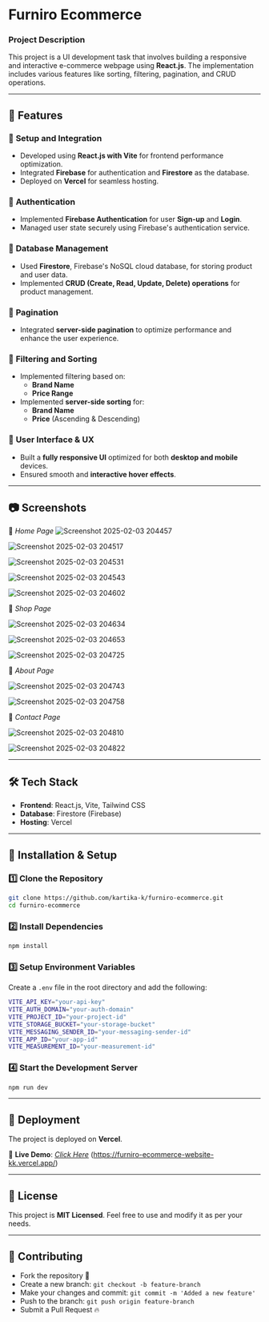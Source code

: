 # Furniro Ecommerce

### **Project Description**
This project is a UI development task that involves building a responsive and interactive e-commerce webpage using **React.js**. The implementation includes various features like sorting, filtering, pagination, and CRUD operations.

---

## 🚀 **Features**

### 🔹 **Setup and Integration**
- Developed using **React.js with Vite** for frontend performance optimization.
- Integrated **Firebase** for authentication and **Firestore** as the database.
- Deployed on **Vercel** for seamless hosting.

### 🔹 **Authentication**
- Implemented **Firebase Authentication** for user **Sign-up** and **Login**.
- Managed user state securely using Firebase's authentication service.

### 🔹 **Database Management**
- Used **Firestore**, Firebase's NoSQL cloud database, for storing product and user data.
- Implemented **CRUD (Create, Read, Update, Delete) operations** for product management.

### 🔹 **Pagination**
- Integrated **server-side pagination** to optimize performance and enhance the user experience.

### 🔹 **Filtering and Sorting**
- Implemented filtering based on:
  - **Brand Name**
  - **Price Range**
- Implemented **server-side sorting** for:
  - **Brand Name** 
  - **Price** (Ascending & Descending)

### 🔹 **User Interface & UX**
- Built a **fully responsive UI** optimized for both **desktop and mobile** devices.
- Ensured smooth and **interactive hover effects**.
  
---

## 📷 **Screenshots**
📌 *Home Page*
![Screenshot 2025-02-03 204457](https://github.com/user-attachments/assets/16748ef9-3551-440c-ab88-01aa6c3fb51f)

![Screenshot 2025-02-03 204517](https://github.com/user-attachments/assets/f25775fa-3943-478b-8124-491cc76bff92)

![Screenshot 2025-02-03 204531](https://github.com/user-attachments/assets/ee7e7e46-806b-4492-be45-7f27288acfe4)

![Screenshot 2025-02-03 204543](https://github.com/user-attachments/assets/ebc98e12-2d2f-48f9-bf47-55e90ac95360)

![Screenshot 2025-02-03 204602](https://github.com/user-attachments/assets/53426f11-0df4-43c5-b166-0b860f0c8897)


📌 *Shop Page*

![Screenshot 2025-02-03 204634](https://github.com/user-attachments/assets/719160bb-82fd-4ddb-b264-1f4c6bc2ac7c)


![Screenshot 2025-02-03 204653](https://github.com/user-attachments/assets/1f89d096-a341-480f-b9a7-834bcdbef22a)


![Screenshot 2025-02-03 204725](https://github.com/user-attachments/assets/3a651a55-30c4-4bd4-87b9-3a40d880792e)

📌 *About Page*

![Screenshot 2025-02-03 204743](https://github.com/user-attachments/assets/d7e2255f-278d-40dc-8cbf-5f754518843c)

![Screenshot 2025-02-03 204758](https://github.com/user-attachments/assets/38b06f9b-9368-43a7-b9d7-f93502a3aa9e)

📌 *Contact Page*

![Screenshot 2025-02-03 204810](https://github.com/user-attachments/assets/77030a7a-bad5-46bd-a8ce-92d19cf81cdd)

![Screenshot 2025-02-03 204822](https://github.com/user-attachments/assets/9498fa31-5e85-4010-81ef-189a960a32e7)

---

## 🛠 **Tech Stack**
- **Frontend**: React.js, Vite, Tailwind CSS
- **Database**: Firestore (Firebase)
- **Hosting**: Vercel

---

## 🔧 **Installation & Setup**
### 1️⃣ Clone the Repository
```sh
git clone https://github.com/kartika-k/furniro-ecommerce.git
cd furniro-ecommerce
```

### 2️⃣ Install Dependencies
```sh
npm install
```

### 3️⃣ Setup Environment Variables
Create a `.env` file in the root directory and add the following:
```sh
VITE_API_KEY="your-api-key"
VITE_AUTH_DOMAIN="your-auth-domain"
VITE_PROJECT_ID="your-project-id"
VITE_STORAGE_BUCKET="your-storage-bucket"
VITE_MESSAGING_SENDER_ID="your-messaging-sender-id"
VITE_APP_ID="your-app-id"
VITE_MEASUREMENT_ID="your-measurement-id"
```

### 4️⃣ Start the Development Server
```sh
npm run dev
```

---

## 🚀 **Deployment**
The project is deployed on **Vercel**.

📍 **Live Demo**: *[Click Here](#)* (https://furniro-ecommerce-website-kk.vercel.app/)

---

## 📜 **License**
This project is **MIT Licensed**. Feel free to use and modify it as per your needs.

---

## 🤝 **Contributing**
- Fork the repository 🍴
- Create a new branch: `git checkout -b feature-branch`
- Make your changes and commit: `git commit -m 'Added a new feature'`
- Push to the branch: `git push origin feature-branch`
- Submit a Pull Request 🔥
